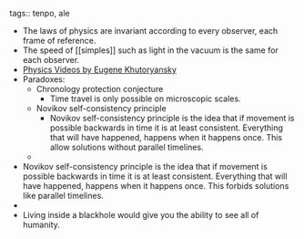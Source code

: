 tags:: tenpo, ale

- The laws of physics are invariant according to every observer, each frame of reference.
- The speed of [[simples]] such as light in the vacuum is the same for each observer.
- [Physics Videos by Eugene Khutoryansky](https://www.youtube.com/playlist?list=PLkyBCj4JhHt_pz8HUG7rbMeKFsStae10k)
- Paradoxes:
	- Chronology protection conjecture
		- Time travel is only possible on microscopic scales.
	- Novikov self-consistency principle
		- Novikov self-consistency principle is the idea that if movement is possible backwards in time it is at least consistent. Everything that will have happened, happens when it happens once. This allow solutions without parallel timelines.
	-
- Novikov self-consistency principle is the idea that if movement is possible backwards in time it is at least consistent. Everything that will have happened, happens when it happens once. This forbids solutions like parallel timelines.
-
- Living inside a blackhole would give you the ability to see all of humanity.